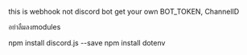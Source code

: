 this is webhook not discord bot
get your own BOT_TOKEN, ChannelID

อย่าลืมลงmodules

npm install discord.js --save
npm install dotenv
